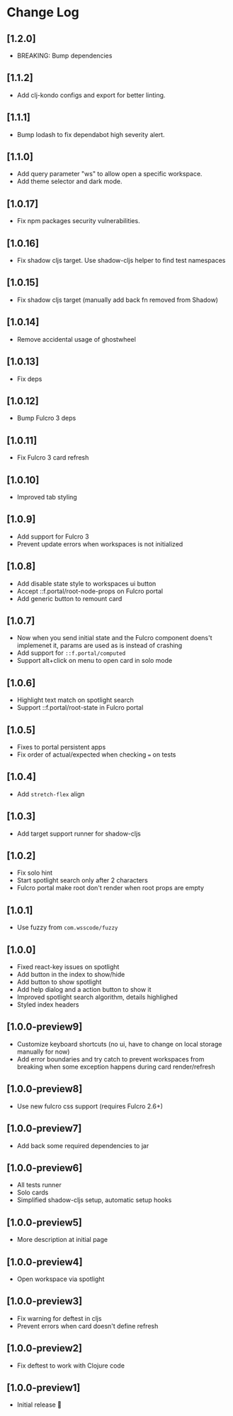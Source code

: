 # Change Log

## [1.2.0]
- BREAKING: Bump dependencies

## [1.1.2]
- Add clj-kondo configs and export for better linting.

## [1.1.1]
- Bump lodash to fix dependabot high severity alert.

## [1.1.0]
- Add query parameter "ws" to allow open a specific workspace.
- Add theme selector and dark mode.

## [1.0.17]
- Fix npm packages security vulnerabilities.

## [1.0.16]
- Fix shadow cljs target. Use shadow-cljs helper to find test namespaces

## [1.0.15]
- Fix shadow cljs target (manually add back fn removed from Shadow)

## [1.0.14]
- Remove accidental usage of ghostwheel

## [1.0.13]
- Fix deps

## [1.0.12]
- Bump Fulcro 3 deps

## [1.0.11]
- Fix Fulcro 3 card refresh

## [1.0.10]
- Improved tab styling 

## [1.0.9]
- Add support for Fulcro 3
- Prevent update errors when workspaces is not initialized

## [1.0.8]
- Add disable state style to workspaces ui button
- Accept ::f.portal/root-node-props on Fulcro portal
- Add generic button to remount card

## [1.0.7]
- Now when you send initial state and the Fulcro component doens't implemenet it, params are used as is instead of crashing
- Add support for `::f.portal/computed`
- Support alt+click on menu to open card in solo mode

## [1.0.6]
- Highlight text match on spotlight search
- Support ::f.portal/root-state in Fulcro portal

## [1.0.5]
- Fixes to portal persistent apps
- Fix order of actual/expected when checking `=` on tests

## [1.0.4]
- Add `stretch-flex` align

## [1.0.3]
- Add target support runner for shadow-cljs

## [1.0.2]
- Fix solo hint
- Start spotlight search  only after 2 characters
- Fulcro portal make root don't render when root props are empty

## [1.0.1]
- Use fuzzy from `com.wsscode/fuzzy`

## [1.0.0]
- Fixed react-key issues on spotlight
- Add button in the index to show/hide
- Add button to show spotlight
- Add help dialog and a action button to show it
- Improved spotlight search algorithm, details highlighed
- Styled index headers

## [1.0.0-preview9]
- Customize keyboard shortcuts (no ui, have to change on local storage manually for now)
- Add error boundaries and try catch to prevent workspaces from breaking when some exception happens during card render/refresh

## [1.0.0-preview8]
- Use new fulcro css support (requires Fulcro 2.6+)

## [1.0.0-preview7]
- Add back some required dependencies to jar

## [1.0.0-preview6]
- All tests runner
- Solo cards
- Simplified shadow-cljs setup, automatic setup hooks

## [1.0.0-preview5]
- More description at initial page

## [1.0.0-preview4]
- Open workspace via spotlight

## [1.0.0-preview3]
- Fix warning for deftest in cljs
- Prevent errors when card doesn't define refresh

## [1.0.0-preview2]
- Fix deftest to work with Clojure code

## [1.0.0-preview1]
- Initial release 🎉
